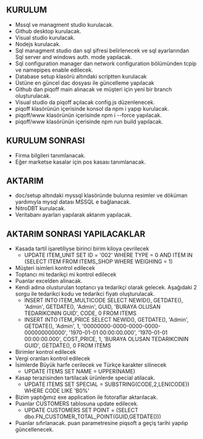 ## KURULUM
- Mssql ve managment studio kurulacak.
- Github desktop kurulacak.
- Visual studio kurulacak.
- Nodejs kurulacak.
- Sql managment studio dan sql şifresi belirlenecek ve sql ayarlarından Sql server and windows auth. mode yapılacak.
- Sql configuration manager dan network configuration bölümünden tcpip ve namepipes enable edilecek.
- Database setup klasörü altındaki scriptten kurulacak
- Üstüne en güncel dac dosyası ile güncelleme yapılacak
- Github dan piqoff main alınacak ve müşteri için yeni bir branch oluşturulacak.
- Visual studio da piqoff açılacak config.js düzenlenecek.
- piqoff klasörünün içerisinde konsol da npm i yapıp kurulacak.
- piqoff/www klasörünün içerisinde npm i --force yapılacak.
- piqoff/www klasörünün içerisinde npm run build yapılacak.

## KURULUM SONRASI
- Firma bilgileri tanımlanacak.
- Eğer marketse kasalar için pos kasası tanımlanacak.

## AKTARIM
- doc/setup altındaki myssql klasöründe bulunna resimler ve döküman yardımıyla mysql datası MSSQL e bağlanacak.
- NitroDBT kurulacak. 
- Veritabanı ayarları yapılarak aktarım yapılacak.

## AKTARIM SONRASI YAPILACAKLAR
- Kasada tartil işaretiliyse birinci birim kiloya çevrilecek
    - UPDATE ITEM_UNIT SET ID = '002' WHERE TYPE = 0 AND ITEM IN (SELECT ITEM FROM ITEMS_SHOP WHERE WEIGHING = 1)
- Müşteri isimleri kontrol edilecek
- Toptancı mi tedarikçi mi kontrol edilecek
- Puanlar excelden alinacak.
- Kendi adına olusturulan toptancı ya tedarikçi olarak gelecek. Aşağıdaki 2 sorgu ile tedarikci kodu ve tedarikci fiyatı oluşturulacak.
    -   INSERT INTO ITEM_MULTICODE
        SELECT 
        NEWID(),
        GETDATE(),
        'Admin',
        GETDATE(),
        'Admin',
        GUID,
        'BURAYA OLUSAN TEDARIKCININ GUID',
        CODE,
        0 FROM ITEMS
    -   INSERT INTO ITEM_PRICE
        SELECT 
        NEWID(),
        GETDATE(),
        'Admin',
        GETDATE(),
        'Admin',
        1,
        '00000000-0000-0000-0000-000000000000',
        '1970-01-01 00:00:00.000',
        '1970-01-01 00:00:00.000',
        COST_PRICE,
        1,
        'BURAYA OLUSAN TEDARIKCININ GUID',
        GETDATE(),
        0 
        FROM ITEMS
- Birimler kontrol edilecek
- Vergi oranları kontrol edilecek
- İsimlerde Büyük harfe cerilecek ve Türkçe karakter silinecek
    - UPDATE ITEMS SET NAME = UPPER(NAME)
- Kasap terazisinden tartilacak ürünlerde special atilacak.
    - UPDATE ITEMS SET SPECIAL = SUBSTRING(CODE,2,LEN(CODE)) WHERE CODE LIKE 'B0%'
- Bizim yaptığımız exe application ile fotoraflar aktarılacak.
- Puanlar CUSTOMERS tablosuna update edilecek.
    - UPDATE CUSTOMERS SET POINT = (SELECT dbo.FN_CUSTOMER_TOTAL_POINT(GUID,GETDATE()))
- Puanlar sıfırlanacak. puan parametresine piqsoft a geçiş tarihi yapılıp güncellenecek.
